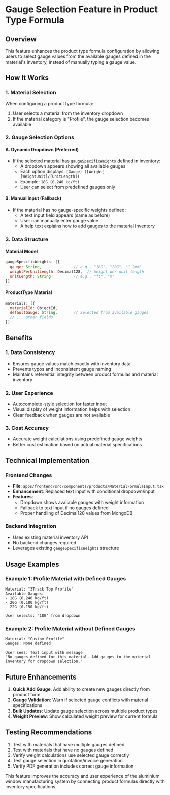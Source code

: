 # Gauge Selection Feature in Product Type Formula

## Overview
This feature enhances the product type formula configuration by allowing users to select gauge values from the available gauges defined in the material's inventory, instead of manually typing a gauge value.

## How It Works

### 1. **Material Selection**
When configuring a product type formula:
1. User selects a material from the inventory dropdown
2. If the material category is "Profile", the gauge selection becomes available

### 2. **Gauge Selection Options**

#### **A. Dynamic Dropdown (Preferred)**
- If the selected material has `gaugeSpecificWeights` defined in inventory:
  - A dropdown appears showing all available gauges
  - Each option displays: `[Gauge] ([Weight] [WeightUnit]/[UnitLength])`
  - Example: `18G (0.240 kg/ft)`
  - User can select from predefined gauges only

#### **B. Manual Input (Fallback)**
- If the material has no gauge-specific weights defined:
  - A text input field appears (same as before)
  - User can manually enter gauge value
  - A help text explains how to add gauges to the material inventory

### 3. **Data Structure**

#### **Material Model**
```javascript
gaugeSpecificWeights: [{
  gauge: String,              // e.g., "18G", "20G", "1.2mm"
  weightPerUnitLength: Decimal128,  // Weight per unit length
  unitLength: String          // e.g., "ft", "m"
}]
```

#### **ProductType Material**
```javascript
materials: [{
  materialId: ObjectId,
  defaultGauge: String,       // Selected from available gauges
  // ... other fields
}]
```

## Benefits

### 1. **Data Consistency**
- Ensures gauge values match exactly with inventory data
- Prevents typos and inconsistent gauge naming
- Maintains referential integrity between product formulas and material inventory

### 2. **User Experience**
- Autocomplete-style selection for faster input
- Visual display of weight information helps with selection
- Clear feedback when gauges are not available

### 3. **Cost Accuracy**
- Accurate weight calculations using predefined gauge weights
- Better cost estimation based on actual material specifications

## Technical Implementation

### Frontend Changes
- **File**: `apps/frontend/src/components/products/MaterialFormulaInput.tsx`
- **Enhancement**: Replaced text input with conditional dropdown/input
- **Features**:
  - Dropdown shows available gauges with weight information
  - Fallback to text input if no gauges defined
  - Proper handling of Decimal128 values from MongoDB

### Backend Integration
- Uses existing material inventory API
- No backend changes required
- Leverages existing `gaugeSpecificWeights` structure

## Usage Examples

### Example 1: Profile Material with Defined Gauges
```
Material: "3Track Top Profile"
Available Gauges:
- 18G (0.240 kg/ft)
- 20G (0.180 kg/ft) 
- 22G (0.150 kg/ft)

User selects: "18G" from dropdown
```

### Example 2: Profile Material without Defined Gauges
```
Material: "Custom Profile"
Gauges: None defined

User sees: Text input with message
"No gauges defined for this material. Add gauges to the material inventory for dropdown selection."
```

## Future Enhancements

1. **Quick Add Gauge**: Add ability to create new gauges directly from product form
2. **Gauge Validation**: Warn if selected gauge conflicts with material specifications
3. **Bulk Updates**: Update gauge selection across multiple product types
4. **Weight Preview**: Show calculated weight preview for current formula

## Testing Recommendations

1. Test with materials that have multiple gauges defined
2. Test with materials that have no gauges defined
3. Verify weight calculations use selected gauge correctly
4. Test gauge selection in quotation/invoice generation
5. Verify PDF generation includes correct gauge information

This feature improves the accuracy and user experience of the aluminium window manufacturing system by connecting product formulas directly with inventory specifications. 